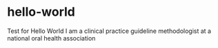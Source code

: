 # hello-world
Test for Hello World
I am a clinical practice guideline methodologist at a national oral health association
